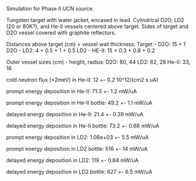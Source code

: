 Simulation for Phase II UCN source.

Tungsten target with water jacket, encased in lead.
Cylindrical D2O, LD2 (20 or 80K?), and He-II vessels centered above target.
Sides of target and D2O vessel covered with graphite reflectors.

Distances above target (cm) + vessel wall thickness:
Target - D2O: 15 + 1
D2O - LD2: 4 + 0.5 + 1 + 0.5
LD2 - HE-II: 15 + 0.3 + 0.8 + 0.2

Outer vessel sizes (cm) - height, radius:
D2O: 80, 44
LD2: 62, 28
He-II: 33, 16

cold neutron flux (<2meV) in He-II:
12 +- 0.2 10^12/(cm2 s uA)

prompt energy deposition in He-II:
71.3 +- 1.2 mW/uA

prompt energy deposition in He-II bottle:
49.2 +- 1.1 mW/uA

delayed energy deposition in He-II:
21.4 +- 0.39 mW/uA

delayed energy deposition in He-II bottle:
73.2 +- 0.68 mW/uA

prompt energy deposition in LD2:
1.08e+03 +- 5.5 mW/uA

prompt energy deposition in LD2 bottle:
516 +- 14 mW/uA

delayed energy deposition in LD2:
119 +- 0.84 mW/uA

delayed energy deposition in LD2 bottle:
627 +- 6.5 mW/uA

